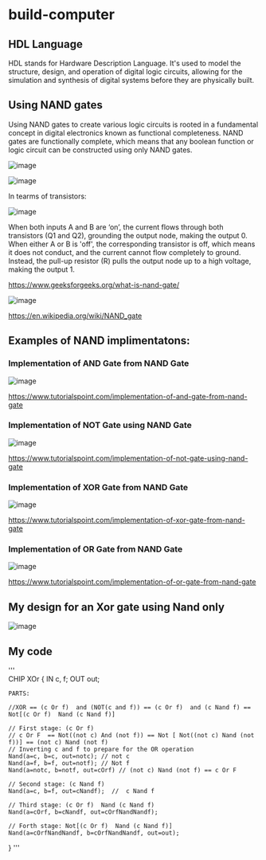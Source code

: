 # build-computer
## HDL Language
HDL stands for Hardware Description Language. It's used to model the structure, design, and operation of digital logic circuits, allowing for the simulation and synthesis of digital systems before they are physically built.
## Using NAND gates
Using NAND gates to create various logic circuits is rooted in a fundamental concept in digital electronics known as functional completeness. NAND gates are functionally complete, which means that any boolean function or logic circuit can be constructed using only NAND gates.

![image](https://github.com/marouene-djabbar/build-computer/assets/165311266/564334e6-f763-4ac4-9c98-1006f0d0fa15)


![image](https://github.com/marouene-djabbar/build-computer/assets/165311266/85e2341c-2234-4b3e-a79b-92c74f11c7aa)

In tearms of transistors:

![image](https://github.com/marouene-djabbar/build-computer/assets/165311266/6f52fce6-8b1b-41f0-aff4-012dea48cfc6)

When both inputs A and B are ‘on’, the current flows through both transistors (Q1 and Q2), grounding the output node, making the output 0.
When either A or B is 'off', the corresponding transistor is off, which means it does not conduct, and the current cannot flow completely to ground. Instead, the pull-up resistor (R) pulls the output node up to a high voltage, making the output 1.

https://www.geeksforgeeks.org/what-is-nand-gate/

![image](https://github.com/marouene-djabbar/build-computer/assets/165311266/fd75691f-d697-4462-977c-d15946e13d0d)

https://en.wikipedia.org/wiki/NAND_gate

## Examples of NAND implimentatons:

### Implementation of AND Gate from NAND Gate

![image](https://github.com/marouene-djabbar/build-computer/assets/165311266/24a5c105-d0f1-4f0d-af8a-934d02353a3c)

https://www.tutorialspoint.com/implementation-of-and-gate-from-nand-gate

### Implementation of NOT Gate using NAND Gate

![image](https://github.com/marouene-djabbar/build-computer/assets/165311266/32c3bcaa-e743-41e8-a13d-f75a670aa866)

https://www.tutorialspoint.com/implementation-of-not-gate-using-nand-gate

### Implementation of XOR Gate from NAND Gate

![image](https://github.com/marouene-djabbar/build-computer/assets/165311266/9be158c0-8aae-40cc-a1fb-3c3f13a1e981)

https://www.tutorialspoint.com/implementation-of-xor-gate-from-nand-gate

### Implementation of OR Gate from NAND Gate


![image](https://github.com/marouene-djabbar/build-computer/assets/165311266/c98fb604-53e6-44b0-8e29-d492adbc81c5)

https://www.tutorialspoint.com/implementation-of-or-gate-from-nand-gate

## My design for an Xor gate using Nand only

![image](https://github.com/marouene-djabbar/HDL-Programming-Language/assets/165311266/cbc5f1e7-07d6-439d-933d-4256685f3773)

## My code
'''  
CHIP XOr {
    IN c, f;
    OUT out;

    PARTS:
	
	//XOR == (c Or f)  and (NOT(c and f)) == (c Or f)  and (c Nand f) == Not[(c Or f)  Nand (c Nand f)]

	// First stage: (c Or f)
    // c Or F  == Not((not c) And (not f)) == Not [ Not((not c) Nand (not f))] == (not c) Nand (not f)
	// Inverting c and f to prepare for the OR operation
    Nand(a=c, b=c, out=notc); // not c
    Nand(a=f, b=f, out=notf); // Not f
	Nand(a=notc, b=notf, out=cOrf) // (not c) Nand (not f) == c Or F
	
	// Second stage: (c Nand f)
	Nand(a=c, b=f, out=cNandf);  //  c Nand f
	
	// Third stage: (c Or f)  Nand (c Nand f)
	Nand(a=cOrf, b=cNandf, out=cOrfNandNandf);
	
	// Forth stage: Not[(c Or f)  Nand (c Nand f)]
	Nand(a=cOrfNandNandf, b=cOrfNandNandf, out=out);
	
}
'''













